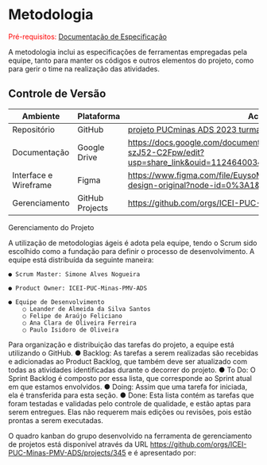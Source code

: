 
# Metodologia

<span style="color:red">Pré-requisitos: <a href="2-Especificação do Projeto.md"> Documentação de Especificação</a></span>

A metodologia inclui as especificações de ferramentas empregadas pela equipe, tanto para manter os códigos e outros elementos do projeto, como para gerir o time na realização das atividades.

## Controle de Versão


| Ambiente      | Plataforma | Acesso |
| ------------- | ------------- | ------------ |
| Repositório  | GitHub  | [projeto PUCminas ADS 2023 turma 5 Biotech](https://github.com/ICEI-PUC-Minas-PMV-ADS/pmv-ads-2023-1-e1-proj-web-t5-pmv-ads-2023-1-e1-proj-web-t5-biotech) |
| Documentação  | Google Drive  | https://docs.google.com/document/d/1mbh4LiNFJqNtAU316qzU-szJ52-C2Fpw/edit?usp=share_link&ouid=112464003462368592369&rtpof=true&sd=true |
| Interface e Wireframe  | Figma  | https://www.figma.com/file/EuysoMet4EAeCOdDEWIcrF/projeto-design-original?node-id=0%3A1&t=LjV30xY5GoncovSx-1 |
| Gerenciamento  | GitHub Projects  | https://github.com/orgs/ICEI-PUC-Minas-PMV-ADS/projects/345 |

Gerenciamento do Projeto


A utilização de metodologias ágeis é adota pela equipe, tendo o Scrum sido escolhido como a fundação para definir o processo de desenvolvimento.
A equipe está distribuída da seguinte maneira:

 	● Scrum Master: Simone Alves Nogueira

 	● Product Owner: ICEI-PUC-Minas-PMV-ADS

 	● Equipe de Desenvolvimento
 		○ Leander de Almeida da Silva Santos
 		○ Felipe de Araújo Feliciano
 		○ Ana Clara de Oliveira Ferreira
 		○ Paulo Isidoro de Oliveira

Para organização e distribuição das tarefas do projeto, a equipe está utilizando o GitHub.
● Backlog: As tarefas a serem realizadas são recebidas e adicionadas ao Product Backlog, que também deve ser atualizado com todas as atividades identificadas durante o decorrer do projeto.
● To Do: O Sprint Backlog é composto por essa lista, que corresponde ao Sprint atual em que estamos envolvidos.
● Doing: Assim que uma tarefa for iniciada, ela é transferida para esta seção.
● Done: Esta lista contém as tarefas que foram testadas e validadas pelo controle de qualidade, e estão aptas para serem entregues. Elas não requerem mais edições ou revisões, pois estão prontas a serem executadas.

O quadro kanban do grupo desenvolvido na ferramenta de gerenciamento de projetos está disponível através da URL https://github.com/orgs/ICEI-PUC-Minas-PMV-ADS/projects/345 e é apresentado por:

